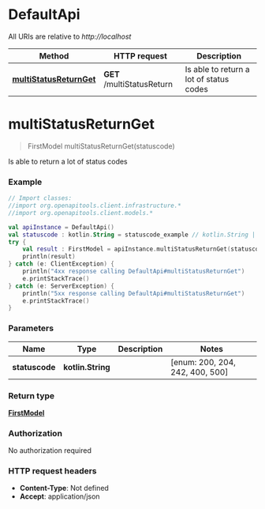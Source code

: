 # DefaultApi

All URIs are relative to *http://localhost*

Method | HTTP request | Description
------------- | ------------- | -------------
[**multiStatusReturnGet**](DefaultApi.md#multiStatusReturnGet) | **GET** /multiStatusReturn | Is able to return a lot of status codes


<a name="multiStatusReturnGet"></a>
# **multiStatusReturnGet**
> FirstModel multiStatusReturnGet(statuscode)

Is able to return a lot of status codes

### Example
```kotlin
// Import classes:
//import org.openapitools.client.infrastructure.*
//import org.openapitools.client.models.*

val apiInstance = DefaultApi()
val statuscode : kotlin.String = statuscode_example // kotlin.String | 
try {
    val result : FirstModel = apiInstance.multiStatusReturnGet(statuscode)
    println(result)
} catch (e: ClientException) {
    println("4xx response calling DefaultApi#multiStatusReturnGet")
    e.printStackTrace()
} catch (e: ServerException) {
    println("5xx response calling DefaultApi#multiStatusReturnGet")
    e.printStackTrace()
}
```

### Parameters

Name | Type | Description  | Notes
------------- | ------------- | ------------- | -------------
 **statuscode** | **kotlin.String**|  | [enum: 200, 204, 242, 400, 500]

### Return type

[**FirstModel**](FirstModel.md)

### Authorization

No authorization required

### HTTP request headers

 - **Content-Type**: Not defined
 - **Accept**: application/json


